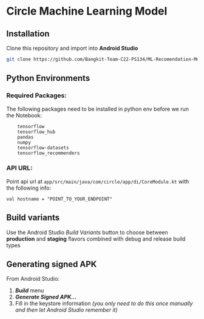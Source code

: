 # Circle Machine Learning Model

## Installation
Clone this repository and import into **Android Studio**
```bash
git clone https://github.com/Bangkit-Team-C22-PS134/ML-Recomendation-Model
```

## Python Environments
### Required Packages:
The following packages need to be installed in python env before we run the Notebook:
```
    tensorflow
    tensorflow_hub
    pandas
    numpy
    tensorflow-datasets
    tensorflow_recommenders
```

### API URL:
Point api url at `app/src/main/java/com/circle/app/di/CoreModule.kt` with the following info:
```
val hostname = "POINT_TO_YOUR_ENDPOINT"
```

## Build variants
Use the Android Studio *Build Variants* button to choose between **production** and **staging** flavors combined with debug and release build types


## Generating signed APK
From Android Studio:
1. ***Build*** menu
2. ***Generate Signed APK...***
3. Fill in the keystore information *(you only need to do this once manually and then let Android Studio remember it)*
